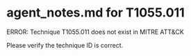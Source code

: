 # agent_notes.md for T1055.011

ERROR: Technique T1055.011 does not exist in MITRE ATT&CK

Please verify the technique ID is correct.